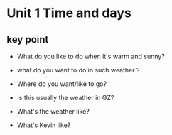 # Unit 1 Time and days

## key point

- What do you like to do when it's warm and sunny?

- what do you want to do in such weather ?

- Where do you want/like to  go?

  

- Is this usually the weather in GZ?

  

- What's the weather like?

- What's Kevin like?



